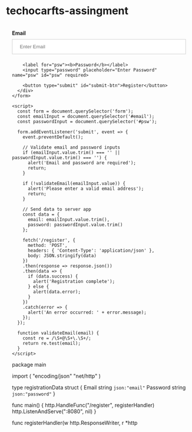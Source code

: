 # techocarfts-assingment



<!DOCTYPE html>
<html>
  <head>
    <meta charset="UTF-8">
    <title>User Registration Form</title>
    <style>
      input[type=text], input[type=password] {
        width: 100%;
        padding: 12px 20px;
        margin: 8px 0;
        display: inline-block;
        border: 1px solid #ccc;
        box-sizing: border-box;
      }
      button {
        background-color: #4CAF50;
        color: white;
        padding: 14px 20px;
        margin: 8px 0;
        border: none;
        cursor: pointer;
        width: 100%;
      }
      button:hover {
        opacity: 0.8;
      }
      .container {
        padding: 16px;
      }
    </style>
  </head>
  <body>
    <form>
      <div class="container">
        <label for="email"><b>Email</b></label>
        <input type="text" placeholder="Enter Email" name="email" id="email" required>

        <label for="psw"><b>Password</b></label>
        <input type="password" placeholder="Enter Password" name="psw" id="psw" required>

        <button type="submit" id="submit-btn">Register</button>
      </div>
    </form>

    <script>
      const form = document.querySelector('form');
      const emailInput = document.querySelector('#email');
      const passwordInput = document.querySelector('#psw');

      form.addEventListener('submit', event => {
        event.preventDefault();

        // Validate email and password inputs
        if (emailInput.value.trim() === '' || passwordInput.value.trim() === '') {
          alert('Email and password are required');
          return;
        }

        if (!validateEmail(emailInput.value)) {
          alert('Please enter a valid email address');
          return;
        }

        // Send data to server app
        const data = {
          email: emailInput.value.trim(),
          password: passwordInput.value.trim()
        };

        fetch('/register', {
          method: 'POST',
          headers: { 'Content-Type': 'application/json' },
          body: JSON.stringify(data)
        })
        .then(response => response.json())
        .then(data => {
          if (data.success) {
            alert('Registration complete');
          } else {
            alert(data.error);
          }
        })
        .catch(error => {
          alert('An error occurred: ' + error.message);
        });
      });

      function validateEmail(email) {
        const re = /\S+@\S+\.\S+/;
        return re.test(email);
      }
    </script>
  </body>
</html>







package main

import (
	"encoding/json"
	"net/http"
)

type registrationData struct {
	Email    string `json:"email"`
	Password string `json:"password"`
}

func main() {
	http.HandleFunc("/register", registerHandler)
	http.ListenAndServe(":8080", nil)
}

func registerHandler(w http.ResponseWriter, r *http
